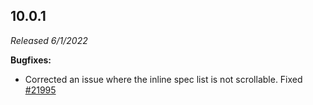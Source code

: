 ## 10.0.1

_Released 6/1/2022_

**Bugfixes:**

- Corrected an issue where the inline spec list is not scrollable. Fixed
  [#21995](https://github.com/cypress-io/cypress/issues/21995)
